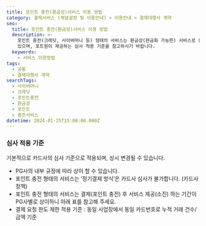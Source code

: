```yaml
---
title: 포인트 충전(환금성)서비스 이용 방법
category: 결제서비스 (채널설정 및 이용안내) > 이용안내 > 결제대행사 계약
seo:
  title: 포인트 충전(환금성)서비스 이용 방법
  description: >-
    포인트 충전(크레딧, 사이버머니 등) 형태의 서비스는 환금성(현금화 가능한) 서비스로 분류됩니다. PG사 및 카드사 심사가 까다로울 수
    있으며, 포트원이 제공하는 심사 적용 기준을 참고하시기 바랍니다.
  keywords:
    - 서비스 이용방법
tags:
  - 공통
  - 결제대행사 계약
searchTags:
  - 사이버머니
  - 크레딧
  - 포인트충전
  - 환금성
  - 포인트
  - 충전서비스
datetime: 2024-01-25T15:00:00.000Z
---
```


<Callout content="'포인트 충전(크레딧, 사이버머니 등)’ 형태의 서비스는 ‘환금성(현금화 가능한)’ 서비스로 분류되어 
PG사 및 카드사 심사가 까다로울 수 있습니다." title="" />

<Callout content="결제 가능한 금액 한도(카드사별 상이, 결제시도하는 고객 카드번호별 '1일 30만 원' 등 제한)나 고객이 결제 진행 시, 인증수단 강화 등 결제대행사 및 카드사 입점이 제한적일 수 있습니다.
때문에 서비스 이용료 형태로 BM을 검토하시어 이용하시는 것으로 PG사에서 권고하고 있습니다.
***정확한 입점 가능 여부는 결제대행사에 가입신청하시어 입점 상담을 받아보셔야 확인이 가능하오니 결제대행사 계약을 위한 서비스 기본 구성 앱 내 구현하신 후, 가입 신청하시어 해당 결제대행사별 계약 담당자와 입점 상담 후 조건이 맞는 PG사로 이용하시기 바랍니다.**
" icon="💡" title="참고사항" />

### **심사 적용 기준**

기본적으로 카드사의 심사 기준으로 적용되며, 상시 변경될 수 있습니다.

- PG사의 내부 규정에 따라 상이 할 수 있습니다.
- 포인트 충전 형태의 서비스는 ‘정기결제 방식’은 카드사 심사가 불가합니다. (카드사 정책)
- 포인트 충전 형태의 서비스는 결제(포인트 충전) 후 서비스 제공(소진) 하는 기간이 PG사별로 상이하니 아래 표를 참고해 주세요.
- 결제 요청 한도 제한 적용 기준 : 동일 사업장에서 동일 카드번호로 누적 거래 건수/금액 기준

<Callout title="결제대행사별 포인트 충전(환금성) 서비스 안내↗" content="" />
